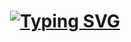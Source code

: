 <h1 align="center"><a href="https://git.io/typing-svg"><img src="https://readme-typing-svg.demolab.com?font=Fira+Code&size=25&pause=1000&width=435&lines=.+.+COBOL-Basic-Projects+.+." alt="Typing SVG" /></a></h1>
